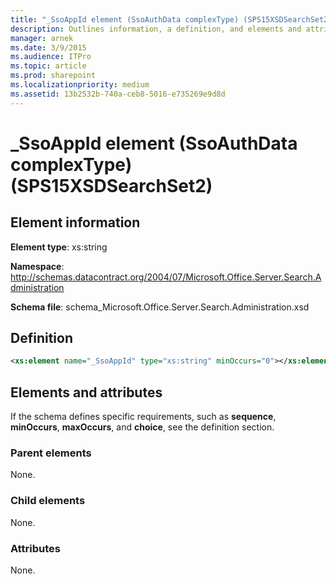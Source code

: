 ```yaml
---
title: "_SsoAppId element (SsoAuthData complexType) (SPS15XSDSearchSet2)"
description: Outlines information, a definition, and elements and attributes for the _SsoAppId element in Sharepoint.
manager: arnek
ms.date: 3/9/2015
ms.audience: ITPro
ms.topic: article
ms.prod: sharepoint
ms.localizationpriority: medium
ms.assetid: 13b2532b-740a-ceb8-5016-e735269e9d8d
---
```


# _SsoAppId element (SsoAuthData complexType) (SPS15XSDSearchSet2)
 
## Element information
**Element type**: xs:string

**Namespace**: http://schemas.datacontract.org/2004/07/Microsoft.Office.Server.Search.Administration 

**Schema file**: schema_Microsoft.Office.Server.Search.Administration.xsd 
   
## Definition

```XML
<xs:element name="_SsoAppId" type="xs:string" minOccurs="0"></xs:element>

```

## Elements and attributes

If the schema defines specific requirements, such as **sequence**, **minOccurs**, **maxOccurs**, and **choice**, see the definition section. 
  
### Parent elements

None.
  
### Child elements

None.
  
### Attributes

None.
  

